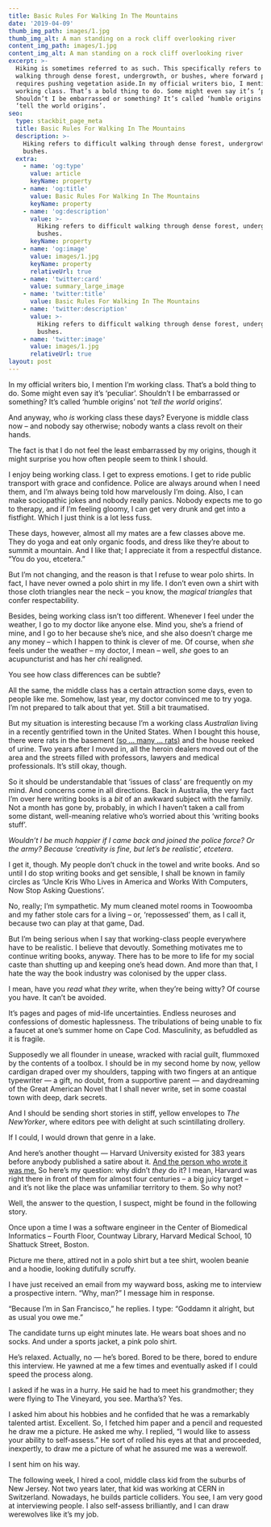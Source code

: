 ```yaml
---
title: Basic Rules For Walking In The Mountains
date: '2019-04-09'
thumb_img_path: images/1.jpg
thumb_img_alt: A man standing on a rock cliff overlooking river
content_img_path: images/1.jpg
content_img_alt: A man standing on a rock cliff overlooking river
excerpt: >-
  Hiking is sometimes referred to as such. This specifically refers to difficult
  walking through dense forest, undergrowth, or bushes, where forward progress
  requires pushing vegetation aside.In my official writers bio, I mention I’m
  working class. That’s a bold thing to do. Some might even say it’s ‘peculiar’.
  Shouldn’t I be embarrassed or something? It’s called ‘humble origins’ not
  ‘tell the world origins’.
seo:
  type: stackbit_page_meta
  title: Basic Rules For Walking In The Mountains
  description: >-
    Hiking refers to difficult walking through dense forest, undergrowth, or
    bushes.
  extra:
    - name: 'og:type'
      value: article
      keyName: property
    - name: 'og:title'
      value: Basic Rules For Walking In The Mountains
      keyName: property
    - name: 'og:description'
      value: >-
        Hiking refers to difficult walking through dense forest, undergrowth, or
        bushes.
      keyName: property
    - name: 'og:image'
      value: images/1.jpg
      keyName: property
      relativeUrl: true
    - name: 'twitter:card'
      value: summary_large_image
    - name: 'twitter:title'
      value: Basic Rules For Walking In The Mountains
    - name: 'twitter:description'
      value: >-
        Hiking refers to difficult walking through dense forest, undergrowth, or
        bushes.
    - name: 'twitter:image'
      value: images/1.jpg
      relativeUrl: true
layout: post
---
```

In my official writers bio, I mention I’m working class. That’s a 
bold thing to do. Some might even say it’s ‘peculiar’. Shouldn’t I be 
embarrassed or something? It’s called ‘humble origins’ not ‘*tell the world* origins’.

And anyway, who *is* working class these days? Everyone is middle class now – and nobody say otherwise; nobody wants a class revolt on their hands.

The fact is that I do not feel the least embarrassed by my origins, though it might surprise you how often people seem to think I should.

I enjoy being working class. I get to express emotions. I get to ride 
public transport with grace and confidence. Police are always around 
when I need them, and I’m always being told how marvelously I’m doing. 
Also, I can make sociopathic jokes and nobody really panics. Nobody 
expects me to go to therapy, and if I’m feeling gloomy, I can get very 
drunk and get into a fistfight. Which I just think is a lot less fuss.

These days, however, almost all my mates are a few classes above me. They do yoga and eat only organic foods, and dress like they’re about to summit a
 mountain. And I like that; I appreciate it from a respectful distance. 
“You do you, etcetera.”

But I’m not changing, and the reason is 
that I refuse to wear polo shirts. In fact, I have never owned a polo 
shirt in my life. I don’t even own a shirt with those cloth triangles 
near the neck – you know, the *magical triangles* that confer respectability.

Besides,
 being working class isn’t too different. Whenever I feel under the 
weather, I go to my doctor like anyone else. Mind you, she’s a friend of
 mine, and I go to her because she’s nice, and she also doesn’t charge 
me any money – which I happen to think is clever of me. Of course, when *she* feels under the weather – my doctor, I mean – well, *she* goes to an acupuncturist and has her *chi* realigned.

You see how class differences can be subtle?

All
 the same, the middle class has a certain attraction some days, even to 
people like me. Somehow, last year, my doctor convinced me to try yoga. 
I’m not prepared to talk about that yet. Still a bit traumatised.

But my situation is interesting because I’m a working class *Australian* living in a recently gentrified town in the United States. When I bought this house, there were rats in the basement [(so … many … rats)](https://stgabriel.io/stories/the-rat-lietenant-is-dead/)
 and the house reeked of urine. Two years after I moved in, all the 
heroin dealers moved out of the area and the streets filled with 
professors, lawyers and medical professionals. It’s still okay, though.

So
 it should be understandable that ‘issues of class’ are frequently on my
 mind. And concerns come in all directions. Back in Australia, the very 
fact I’m over here writing books is a *bit* of an awkward subject
 with the family. Not a month has gone by, probably, in which I haven’t 
taken a call from some distant, well-meaning relative who’s worried 
about this ‘writing books stuff’.

*Wouldn’t I be much happier 
if I came back and joined the police force? Or the army? Because 
‘creativity is fine, but let’s be realistic’, etcetera*.

I get
 it, though. My people don’t chuck in the towel and write books. And so 
until I do stop writing books and get sensible, I shall be known in 
family circles as ‘Uncle Kris Who Lives in America and Works With 
Computers, Now Stop Asking Questions’.

No, really; I’m 
sympathetic. My mum cleaned motel rooms in Toowoomba and my father stole
 cars for a living – or, ‘repossessed’ them, as I call it, because two 
can play at that game, Dad.

But I’m being serious when I say that 
working-class people everywhere have to be realistic. I believe that 
devoutly. Something motivates me to continue writing books, anyway. 
There has to be more to life for my social caste than shutting up and 
keeping one’s head down. And more than that, I hate the way the book 
industry was colonised by the upper class.

I mean, have you *read* what *they* write, when they’re being witty? Of course you have. It can’t be avoided.

It’s
 pages and pages of mid-life uncertainties. Endless neuroses and 
confessions of domestic haplessness. The tribulations of being unable to
 fix a faucet at one’s summer home on Cape Cod. Masculinity, as 
befuddled as it is fragile.

Supposedly we all flounder in unease, 
wracked with racial guilt, flummoxed by the contents of a toolbox. I 
should be in my second home by now, yellow cardigan draped over my 
shoulders, tapping with two fingers at an antique typewriter — a gift, 
no doubt, from a supportive parent — and daydreaming of the Great 
American Novel that I shall never write, set in some coastal town with 
deep, dark secrets.

And I should be sending short stories in stiff, yellow envelopes to *The NewYorker*, where editors pee with delight at such scintillating drollery.

If I could, I would drown that genre in a lake.

And here’s another thought — Harvard University existed for 383 years before anybody published a satire about it. [And the person who wrote it was me.](https://www.amazon.com/gp/product/B07LFLZDWQ) So here’s my question: why didn’t *they*
 do it? I mean, Harvard was right there in front of them for almost four
 centuries – a big juicy target – and it’s not like the place was 
unfamiliar territory to them. So why not?

Well, the answer to the question, I suspect, might be found in the following story.

Once
 upon a time I was a software engineer in the Center of Biomedical 
Informatics – Fourth Floor, Countway Library, Harvard Medical School, 10
 Shattuck Street, Boston.

Picture me there, attired not in a polo shirt but a tee shirt, woolen beanie and a hoodie, looking dutifully scruffy.

I have just received an email from my wayward boss, asking me to interview a prospective intern. “Why, man?” I message him in response. 

“Because I’m in San Francisco,” he replies. I type: “Goddamn it alright, but as usual you owe me.”

The candidate turns up eight minutes late. He wears boat shoes and no socks. And under a sports jacket, a pink polo shirt.

He’s relaxed. Actually, no — he’s bored. Bored to be there, bored to endure this interview. He yawned at me a few times and eventually asked if I could speed the process along. 

I asked if he was in a hurry. He said he had to meet his grandmother; they were flying to The Vineyard, you see. Martha’s? Yes.

I asked him about his hobbies and he confided that he was a remarkably talented artist. Excellent. So, I fetched him paper and a pencil and requested he draw me a picture. He asked me why. I replied, “I would like to assess your ability to self-assess.” He sort of rolled his eyes at that and proceeded, inexpertly, to draw me a picture of what he assured me was a werewolf.

I sent him on his way.

The following week, I hired a cool, middle class kid from the suburbs of New Jersey. Not two years later, that kid was working at CERN in 
Switzerland. Nowadays, he builds particle colliders. You see, I am very good at interviewing people. I also self-assess brilliantly, and I can 
draw werewolves like it’s my job.
